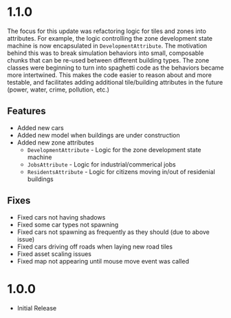 # 1.1.0
The focus for this update was refactoring logic for tiles and zones into attributes. For example, the logic controlling the zone development state machine is now encapsulated in `DevelopmentAttribute`. The motivation behind this was to break simulation behaviors into small, composable chunks that can be re-used between different building types. The zone classes were beginning to turn into spaghetti code as the behaviors became more intertwined. This makes the code easier to reason about and more testable, and facilitates adding additional tile/building attributes in the future (power, water, crime, pollution, etc.)

## Features

- Added new cars
- Added new model when buildings are under construction
- Added new zone attributes
  - `DevelopmentAttribute` - Logic for the zone development state machine
  - `JobsAttribute` - Logic for industrial/commerical jobs
  - `ResidentsAttribute` - Logic for citizens moving in/out of residenial buildings

## Fixes

- Fixed cars not having shadows
- Fixed some car types not spawning
- Fixed cars not spawning as frequently as they should (due to above issue)
- Fixed cars driving off roads when laying new road tiles
- Fixed asset scaling issues
- Fixed map not appearing until mouse move event was called

# 1.0.0
- Initial Release